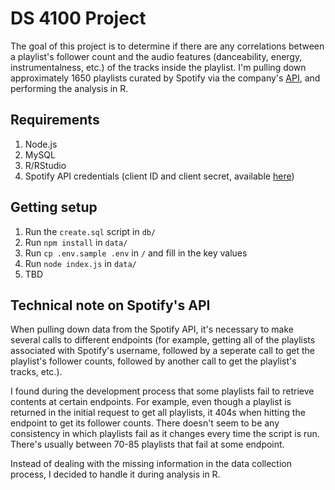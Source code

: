 # DS 4100 Project

The goal of this project is to determine if there are any correlations between a playlist's follower count and the audio features (danceability, energy, instrumentalness, etc.) of the tracks inside the playlist. I'm pulling down approximately 1650 playlists curated by Spotify via the company's [API](https://developer.spotify.com), and performing the analysis in R.

## Requirements
1. Node.js
2. MySQL
3. R/RStudio
4. Spotify API credentials (client ID and client secret, available [here](https://developer.spotify.com))

## Getting setup
1. Run the `create.sql` script in `db/`
2. Run `npm install` in `data/`
3. Run `cp .env.sample .env` in `/` and fill in the key values
4. Run `node index.js` in `data/`
5. TBD

## Technical note on Spotify's API
When pulling down data from the Spotify API, it's necessary to make several calls to different endpoints (for example, getting all of the playlists associated with Spotify's username, followed by a seperate call to get the playlist's follower counts, followed by another call to get the playlist's tracks, etc.).

I found during the development process that some playlists fail to retrieve contents at certain endpoints. For example, even though a playlist is returned in the initial request to get all playlists, it 404s when hitting the endpoint to get its follower counts. There doesn't seem to be any consistency in which playlists fail as it changes every time the script is run. There's usually between 70-85 playlists that fail at some endpoint.

Instead of dealing with the missing information in the data collection process, I decided to handle it during analysis in R.
